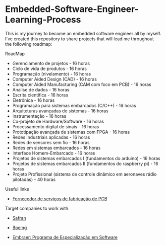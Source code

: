 # Embedded-Software-Engineer-Learning-Process
This is my journey to become an embedded software engineer all by myself. I've created this repository to share projects that will lead me throughout the following roadmap: 

RoadMap
- Gerenciamento de projetos - 16 horas
- Ciclo de vida de produtos - 16 horas 
- Programação (nivelamento) - 16 horas 
- Computer Aided Design (CAD) - 16 horas 
- Computer Aided Manufacturing (CAM com foco em PCB) - 16 horas 
- Analise de dados - 16 horas 
- Escrita científica - 16 horas 
- Eletrônica - 16 horas
- Programação para sistemas embarcados (C/C++) - 16 horas 
- Arquiteturas avançadas de sistemas - 16 horas 
- Instrumentação - 16 horas
- Co-projeto de Hardware/Software - 16 horas
- Processamento digital de sinais - 16 horas
- Prototipação avançada de sistemas com FPGA - 16 horas
- Redes industriais aplicadas - 16 horas
- Redes de sensores sem fio - 16 horas 
- Redes em sistemas embarcados - 16 horas
- Interface Homem-Embarcado - 16 horas 
- Projetos de sistemas embarcados I (fundamentos do arduino) - 16 horas
- Projetos de sistemas embarcados II (fundamentos do raspberry pi) - 16 horas
- Projeto Profissional (sistema de controle dinâmico em aeronaves rádio pilotadas) - 40 horas

Useful links

* [Fornecedor de serviços de fabricação de PCB ](https://hitechcircuits.com/pt/)

Target companies to work with

* [Safran](https://www.safran-group.com/careers/job-fields)

* [Boeing](https://jobs.boeing.com/#career-areas)
* [Embraer: Programa de Especialização em Software](https://embraer.com/br/pt/pes)
